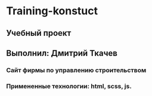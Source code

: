 # Training-konstuct

## Учебный проект 
## Выполнил: Дмитрий Ткачев

### Сайт фирмы по управлению строительством

### Примененные технологии: html, scss, js.
